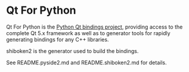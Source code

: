 # Qt For Python

Qt For Python is the [Python Qt bindings project](http://wiki.qt.io/PySide2), providing
access to the complete Qt 5.x framework as well as to generator tools for rapidly
generating bindings for any C++ libraries.

shiboken2 is the generator used to build the bindings.

See README.pyside2.md and README.shiboken2.md for details.
